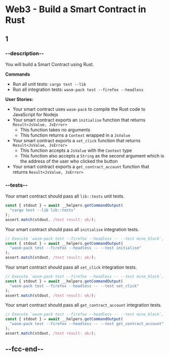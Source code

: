 # Web3 - Build a Smart Contract in Rust

## 1

### --description--

You will build a Smart Contract using Rust.

**Commands**

- Run all unit tests: `cargo test --lib`
- Run all integration tests: `wasm-pack test --firefox --headless`

**User Stories:**

- Your smart contract uses `wasm-pack` to compile the Rust code to JavaScript for Nodejs
- Your smart contract exports an `initialise` function that returns `Result<JsValue, JsError>`
  - This function takes no arguments
  - This function returns a `Context` wrapped in a `JsValue`
- Your smart contract exports a `set_click` function that returns `Result<JsValue, JsError>`
  - This function accepts a `JsValue` with the `Context` type
  - This function also accepts a `String` as the second argument which is the address of the user who clicked the button
- Your smart contract exports a `get_contract_account` function that returns `Result<JsValue, JsError>`

### --tests--

Your smart contract should pass all `lib::tests` unit tests.

```js
const { stdout } = await __helpers.getCommandOutput(
  "cargo test --lib lib::tests"
);
assert.match(stdout, /test result: ok/);
```

Your smart contract should pass all `initialise` integration tests.

```js
// Execute `wasm-pack test --firefox --headless -- --test mine_block`, and pipe output to tests client
const { stdout } = await __helpers.getCommandOutput(
  "wasm-pack test --firefox --headless -- --test initialise"
);
assert.match(stdout, /test result: ok/);
```

Your smart contract should pass all `set_click` integration tests.

```js
// Execute `wasm-pack test --firefox --headless -- --test mine_block`, and pipe output to tests client
const { stdout } = await __helpers.getCommandOutput(
  "wasm-pack test --firefox --headless -- --test set_click"
);
assert.match(stdout, /test result: ok/);
```

Your smart contract should pass all `get_contract_account` integration tests.

```js
// Execute `wasm-pack test --firefox --headless -- --test mine_block`, and pipe output to tests client
const { stdout } = await __helpers.getCommandOutput(
  "wasm-pack test --firefox --headless -- --test get_contract_account"
);
assert.match(stdout, /test result: ok/);
```

## --fcc-end--
